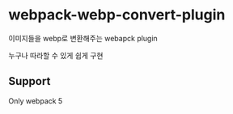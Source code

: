 # webpack-webp-convert-plugin

이미지들을 webp로 변환해주는 webapck plugin

누구나 따라할 수 있게 쉽게 구현

## Support

Only webpack 5
